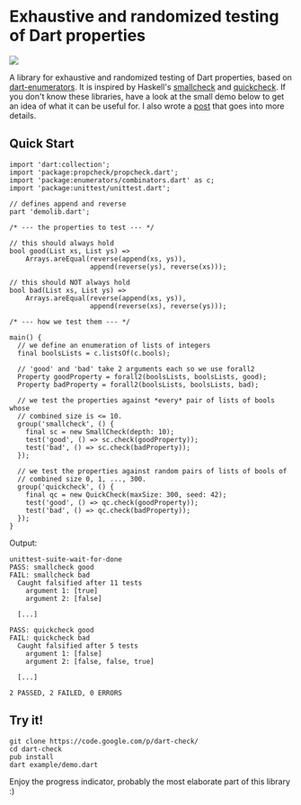# Exhaustive and randomized testing of Dart properties #

[![](https://drone.io/polux/dart-check/status.png)](https://drone.io/polux/dart-check/latest)

A library for exhaustive and randomized testing of Dart properties, based on [dart-enumerators](http://code.google.com/p/dart-enumerators/). It is inspired by Haskell's [smallcheck](http://hackage.haskell.org/package/smallcheck) and [quickcheck](http://hackage.haskell.org/package/QuickCheck). If you don't know these libraries, have a look at the small demo below to get an idea of what it can be useful for. I also wrote a [post](https://plus.google.com/u/0/110708326411316526253/posts/NVQj6zJWzap) that goes into more details.

## Quick Start ##

```
import 'dart:collection';
import 'package:propcheck/propcheck.dart';
import 'package:enumerators/combinators.dart' as c;
import 'package:unittest/unittest.dart';

// defines append and reverse
part 'demolib.dart';

/* --- the properties to test --- */

// this should always hold
bool good(List xs, List ys) =>
    Arrays.areEqual(reverse(append(xs, ys)),
                    append(reverse(ys), reverse(xs)));

// this should NOT always hold
bool bad(List xs, List ys) =>
    Arrays.areEqual(reverse(append(xs, ys)),
                    append(reverse(xs), reverse(ys)));

/* --- how we test them --- */

main() {
  // we define an enumeration of lists of integers
  final boolsLists = c.listsOf(c.bools);

  // 'good' and 'bad' take 2 arguments each so we use forall2
  Property goodProperty = forall2(boolsLists, boolsLists, good);
  Property badProperty = forall2(boolsLists, boolsLists, bad);

  // we test the properties against *every* pair of lists of bools whose
  // combined size is <= 10.
  group('smallcheck', () {
    final sc = new SmallCheck(depth: 10);
    test('good', () => sc.check(goodProperty));
    test('bad', () => sc.check(badProperty));
  });

  // we test the properties against random pairs of lists of bools of
  // combined size 0, 1, ..., 300.
  group('quickcheck', () {
    final qc = new QuickCheck(maxSize: 300, seed: 42);
    test('good', () => qc.check(goodProperty));
    test('bad', () => qc.check(badProperty));
  });
}
```

Output:

```
unittest-suite-wait-for-done
PASS: smallcheck good
FAIL: smallcheck bad
  Caught falsified after 11 tests
    argument 1: [true]
    argument 2: [false]

  [...]

PASS: quickcheck good
FAIL: quickcheck bad
  Caught falsified after 5 tests
    argument 1: [false]
    argument 2: [false, false, true]

  [...]

2 PASSED, 2 FAILED, 0 ERRORS
```

## Try it! ##

```
git clone https://code.google.com/p/dart-check/
cd dart-check
pub install
dart example/demo.dart
```

Enjoy the progress indicator, probably the most elaborate part of this library :)